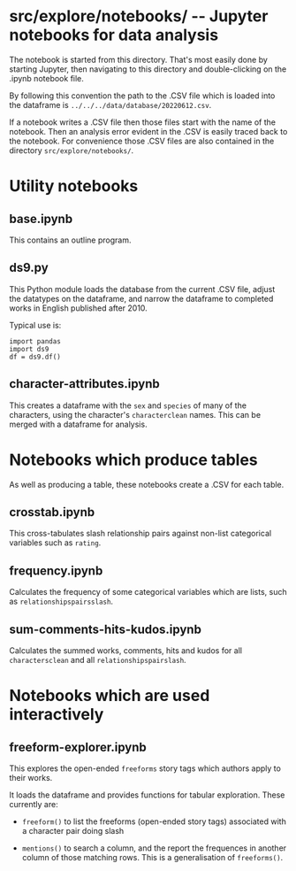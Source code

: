 src/explore/notebooks/ -- Jupyter notebooks for data analysis
=============================================================

The notebook is started from this directory. That's most easily done
by starting Jupyter, then navigating to this directory and
double-clicking on the .ipynb notebook file.

By following this convention the path to the .CSV file which is loaded
into the dataframe is `../../../data/database/20220612.csv`.

If a notebook writes a .CSV file then those files start with the name
of the notebook. Then an analysis error evident in the .CSV is easily
traced back to the notebook.  For convenience those .CSV files are
also contained in the directory `src/explore/notebooks/`.


Utility notebooks
=================


base.ipynb
----------

This contains an outline program.


ds9.py
------

This Python module loads the database from the current .CSV file,
adjust the datatypes on the dataframe, and narrow the dataframe to
completed works in English published after 2010.

Typical use is:

```
import pandas
import ds9
df = ds9.df()
```

character-attributes.ipynb
--------------------------

This creates a dataframe with the `sex` and `species` of many of the
characters, using the character's `characterclean` names.  This can be
merged with a dataframe for analysis.


Notebooks which produce tables
==============================

As well as producing a table, these notebooks create a .CSV for each
table.


crosstab.ipynb
--------------

This cross-tabulates slash relationship pairs against non-list
categorical variables such as `rating`.


frequency.ipynb
---------------

Calculates the frequency of some categorical variables which are
lists, such as `relationshipspairsslash`.


sum-comments-hits-kudos.ipynb
-----------------------------

Calculates the summed works, comments, hits and kudos for all
`charactersclean` and all `relationshipspairslash`.


Notebooks which are used interactively
======================================


freeform-explorer.ipynb
-----------------------

This explores the open-ended `freeforms` story tags which authors
apply to their works.

It loads the dataframe and provides functions for tabular
exploration. These currently are:

 * `freeform()` to list the freeforms (open-ended story tags)
   associated with a character pair doing slash

 * `mentions()` to search a column, and the report the frequences in
   another column of those matching rows.  This is a generalisation of
   `freeforms()`.
